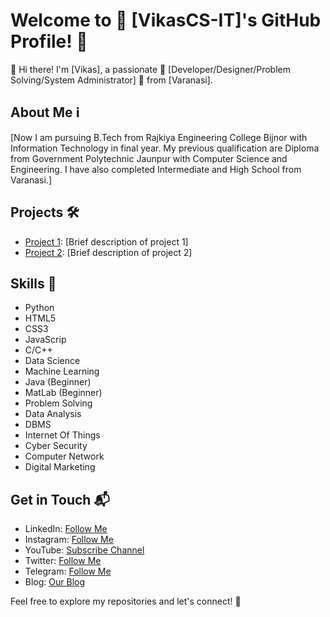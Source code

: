 # Welcome to 🌟 [VikasCS-IT]'s GitHub Profile! 🌟

👋 Hi there! I'm [Vikas], a passionate 🚀 [Developer/Designer/Problem Solving/System Administrator] 🎨 from [Varanasi].

## About Me ℹ️

[Now I am pursuing B.Tech from Rajkiya Engineering College Bijnor with Information Technology in final year. My previous qualification are Diploma from Government Polytechnic Jaunpur with Computer Science and Engineering. I have also completed Intermediate and High School from Varanasi.]

## Projects 🛠️

- [Project 1](link_to_project_1): [Brief description of project 1]
- [Project 2](link_to_project_2): [Brief description of project 2]

## Skills 🔧

- Python
- HTML5
- CSS3
- JavaScrip
- C/C++
- Data Science
- Machine Learning
- Java (Beginner)
- MatLab (Beginner)
- Problem Solving
- Data Analysis
- DBMS
- Internet Of Things
- Cyber Security
- Computer Network
- Digital Marketing

## Get in Touch 📬

- LinkedIn: [Follow Me](https://www.linkedin.com/in/vikascseit/)
- Instagram: [Follow Me](https://www.instagram.com/basicstudyandallknowledgetrick/)
- YouTube: [Subscribe Channel](https://youtube.com/c/BasicStudyAndAllKnowledgeTricks)
- Twitter: [Follow Me](https://twitter.com/Vikas_MyGov)
- Telegram: [Follow Me](https://web.telegram.org/a/#-1001311007607)
- Blog: [Our Blog](https://vikasstudyknowledge.blogspot.com/)
<!-- Email: [Your Email Address](mailto:youremail@example.com) -->

Feel free to explore my repositories and let's connect! 🚀
